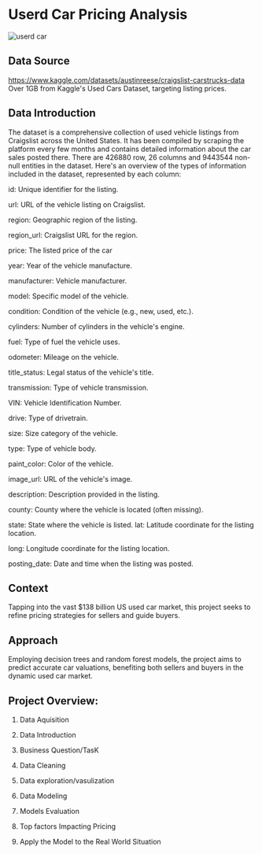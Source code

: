# Userd Car Pricing Analysis
![userd car](https://github.com/liliwfxa/User-Car-Price-Prediction/assets/154775725/3495683e-4ef8-4448-ba6c-e7bc07d768ba)

## Data Source
https://www.kaggle.com/datasets/austinreese/craigslist-carstrucks-data
Over 1GB from Kaggle's Used Cars Dataset, targeting listing prices.

## Data Introduction
The dataset is a comprehensive collection of used vehicle listings from Craigslist across the United States. It has been compiled by scraping the platform every few months and contains detailed information about the car sales posted there. There are 426880 row, 26 columns and 9443544 non-null entities in the dataset. Here's an overview of the types of information included in the dataset, represented by each column:

id: Unique identifier for the listing.

url: URL of the vehicle listing on Craigslist.

region: Geographic region of the listing.

region_url: Craigslist URL for the region.

price: The listed price of the car

year: Year of the vehicle manufacture.

manufacturer: Vehicle manufacturer.

model: Specific model of the vehicle.

condition: Condition of the vehicle (e.g., new, used, etc.).

cylinders: Number of cylinders in the vehicle's engine.

fuel: Type of fuel the vehicle uses.

odometer: Mileage on the vehicle.

title_status: Legal status of the vehicle's title.

transmission: Type of vehicle transmission.

VIN: Vehicle Identification Number.

drive: Type of drivetrain.

size: Size category of the vehicle.

type: Type of vehicle body.

paint_color: Color of the vehicle.

image_url: URL of the vehicle's image.

description: Description provided in the listing.

county: County where the vehicle is located (often missing).

state: State where the vehicle is listed. lat: Latitude coordinate for the listing location.

long: Longitude coordinate for the listing location.

posting_date: Date and time when the listing was posted.

## Context
Tapping into the vast $138 billion US used car market, this project seeks to refine pricing strategies for sellers and guide buyers.

## Approach
Employing decision trees and random forest models, the project aims to predict accurate car valuations, benefiting both sellers and buyers in the dynamic used car market.


## Project Overview:

1. Data Aquisition

2. Data Introduction

3. Business Question/TasK

4. Data Cleaning

5. Data exploration/vasulization

6. Data Modeling

7. Models Evaluation

8. Top factors Impacting Pricing

9. Apply the Model to the Real World Situation



